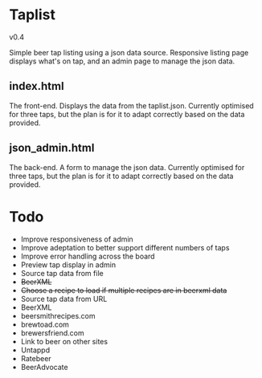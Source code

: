 Taplist
=======

v0.4

Simple beer tap listing using a json data source.  Responsive listing page displays what's on tap, and an admin page to manage the json data.


index.html
----------
The front-end.  Displays the data from the taplist.json.  Currently optimised for three taps, but the plan is for it to adapt correctly based on the data provided.


json_admin.html
---------------
The back-end.  A form to manage the json data.  Currently optimised for three taps, but the plan is for it to adapt correctly based on the data provided.


Todo
====
* Improve responsiveness of admin
* Improve adeptation to better support different numbers of taps
* Improve error handling across the board
* Preview tap display in admin
* Source tap data from file
 * <del>BeerXML</del>
 * <del>Choose a recipe to load if multiple recipes are in beerxml data</del>
* Source tap data from URL
 * BeerXML
 * beersmithrecipes.com
 * brewtoad.com
 * brewersfriend.com
* Link to beer on other sites
 * Untappd
 * Ratebeer
 * BeerAdvocate